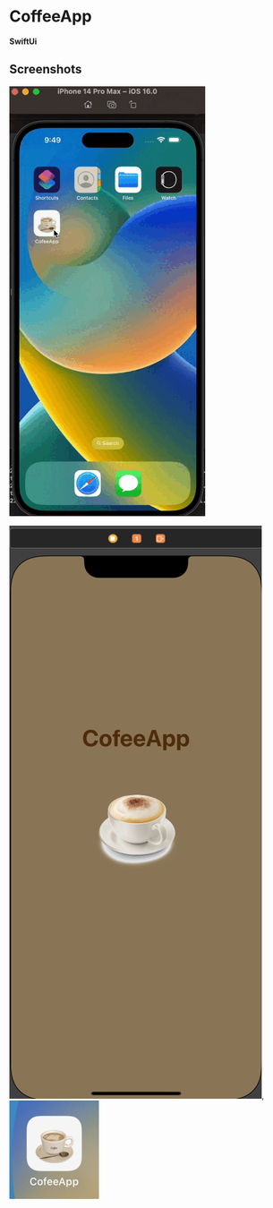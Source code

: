 # CoffeeApp
**SwiftUi**

## Screenshots
![mygif](https://github.com/nurbek0v/CoffeeApp---SwiftUI/blob/main/ReadmiFiles/Screen%20Recording%202022-11-07%20at%2021.49.34.gif)

![1](https://github.com/nurbek0v/CoffeeApp---SwiftUI/blob/main/ReadmiFiles/Screenshot%202022-11-07%20at%2021.55.13.png),![](https://github.com/nurbek0v/CoffeeApp---SwiftUI/blob/main/ReadmiFiles/Screenshot%202022-11-07%20at%2021.55.26.png)
